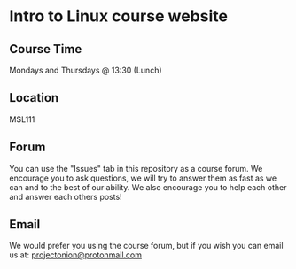 # Intro to Linux course website

## Course Time
Mondays and Thursdays @ 13:30 (Lunch)

## Location
MSL111

## Forum
You can use the "Issues" tab in this repository as a course forum.
We encourage you to ask questions, we will try to answer them as fast as we can and to the best of our ability.
We also encourage you to help each other and answer each others posts!

## Email
We would prefer you using the course forum, but if you wish you can email us at: projectonion@protonmail.com
